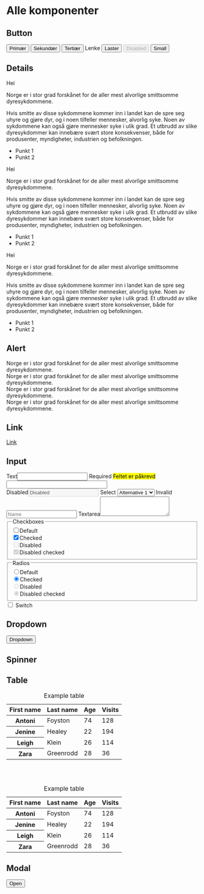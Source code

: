 # Alle komponenter

## Button

<Story layout="grid">
  <button class="button">Primær</button>
  <button class="button" data-variant="secondary">Sekundær</button>
  <button class="button" data-variant="tertiary">Tertiær</button>
  <a class="button">Lenke</a>
  <button class="button" aria-busy="true">Laster</button>
  <button class="button" disabled>Disabled</button>
  <button class="button" data-size="sm">Small</button>
</Story>

## Details
<Story layout="padded">
<u-details class="details">
  <u-summary>Hei</u-summary>
  <p>Norge er i stor grad forskånet for de aller mest alvorlige smittsomme dyresykdommene.</p>
  <p>Hvis smitte av disse sykdommene kommer inn i landet kan de spre seg uhyre og gjøre dyr, og i noen tilfeller mennesker, alvorlig syke. Noen av sykdommene kan også gjøre mennesker syke i ulik grad. Et utbrudd av slike dyresykdommer kan innebære svært store konsekvenser, både for produsenter, myndigheter, industrien og befolkningen.</p>
  <ul>
    <li>Punkt 1</li>
    <li>Punkt 2</li>
  </ul>
</u-details>
<u-details class="details">
  <u-summary>Hei</u-summary>
  <p>Norge er i stor grad forskånet for de aller mest alvorlige smittsomme dyresykdommene.</p>
  <p>Hvis smitte av disse sykdommene kommer inn i landet kan de spre seg uhyre og gjøre dyr, og i noen tilfeller mennesker, alvorlig syke. Noen av sykdommene kan også gjøre mennesker syke i ulik grad. Et utbrudd av slike dyresykdommer kan innebære svært store konsekvenser, både for produsenter, myndigheter, industrien og befolkningen.</p>
  <ul>
    <li>Punkt 1</li>
    <li>Punkt 2</li>
  </ul>
</u-details>
<u-details class="details">
  <u-summary>Hei</u-summary>
  <p>Norge er i stor grad forskånet for de aller mest alvorlige smittsomme dyresykdommene.</p>
  <p>Hvis smitte av disse sykdommene kommer inn i landet kan de spre seg uhyre og gjøre dyr, og i noen tilfeller mennesker, alvorlig syke. Noen av sykdommene kan også gjøre mennesker syke i ulik grad. Et utbrudd av slike dyresykdommer kan innebære svært store konsekvenser, både for produsenter, myndigheter, industrien og befolkningen.</p>
  <ul>
    <li>Punkt 1</li>
    <li>Punkt 2</li>
  </ul>
</u-details>
</Story>

## Alert
<Story layout="grid" aspect="4/3">
<div class="alert">
  Norge er i stor grad forskånet for de aller mest alvorlige smittsomme dyresykdommene.
</div>
<div class="alert" data-severity="success">
  Norge er i stor grad forskånet for de aller mest alvorlige smittsomme dyresykdommene.
</div>
<div class="alert" data-severity="warning">
  Norge er i stor grad forskånet for de aller mest alvorlige smittsomme dyresykdommene.
</div>
<div class="alert" data-severity="error">
  Norge er i stor grad forskånet for de aller mest alvorlige smittsomme dyresykdommene.
</div>
</Story>


## Link
<Story layout="center">
<a href="#">Link</a>
</Story>


## Input
<Story layout="padded" aspect="9 / 16">
<label>Text<input type="text" class="input" /></label>
<label>
  Required <mark>Feltet er påkrevd</mark>
  <br><input class="input" type="text" size="30" required />
</label>
<br>
<label>Disabled<input type="text" class="input" disabled value="Disabled" /></label>
<label>
  Select
  <select class="input">
    <option>Alternative 1</option>
    <option>Alternative 2</option>
    <option>Alternative 3</option>
    <option>Alternative 4</option>
  </select>
</label>
<label>Invalid
  <input type="text" class="input" placeholder="Name" aria-invalid="true" />
</label>
<label>Textarea<textarea rows="3" class="input"></textarea></label>
<fieldset class="fieldset">
  <legend>Checkboxes</legend>
  <label><input type="checkbox" class="input" />Default</label>
  <br><label><input type="checkbox" class="input" checked />Checked</label>
  <br><label><input type="checkbox" class="input" disabled />Disabled</label>
  <br><label><input type="checkbox" class="input" disabled checked />Disabled checked</label>
</fieldset>
<fieldset class="fieldset">
  <legend>Radios</legend>
  <label><input type="radio" class="input" name="radios-2" />Default</label>
  <br><label><input type="radio" class="input" name="radios-2" checked />Checked</label>
  <br><label><input type="radio" class="input" disabled />Disabled</label>
  <br><label><input type="radio" class="input" disabled checked />Disabled checked</label>
</fieldset>
<label><input type="checkbox" class="input" switch /> Switch</label>
</Story>


## Dropdown
<Story layout="padded">
<button class="button" popovertarget="my-dropdown">Dropdown</button>
<mt-floating class="dropdown" popover id="my-dropdown">
  Hei
</mt-floating>
</Story>


## Spinner
<Story layout="center">
<span class="spinner" aria-label="Laster..."></span>
</Story>


## Table
<Story layout="padded" aspect="9 / 16">
<mt-table>
  <table class="table">
    <caption>Example table</caption>
    <thead>
      <tr><th>First name</th><th>Last name</th><th data-numeric>Age</th><th data-numeric>Visits</th></tr>
    </thead>
    <tbody>
      <tr><th scope="row">Antoni</th><td>Foyston</td><td data-numeric>74</td><td data-numeric>128</td></tr>
      <tr><th scope="row">Jenine</th><td>Healey</td><td data-numeric>22</td><td data-numeric>194</td></tr>
      <tr><th scope="row">Leigh</th><td>Klein</td><td data-numeric>26</td><td data-numeric>114</td></tr>
      <tr><th scope="row">Zara</th><td>Greenrodd</td><td data-numeric>28</td><td data-numeric>36</td></tr>
    </tbody>
  </table>
</mt-table>
<br>
<br>
<mt-table>
   <table class="table" data-variant="zebra">
    <caption>Example table</caption>
    <thead>
      <tr><th>First name</th><th>Last name</th><th data-numeric>Age</th><th data-numeric>Visits</th></tr>
    </thead>
    <tbody>
      <tr><th scope="row">Antoni</th><td>Foyston</td><td data-numeric>74</td><td data-numeric>128</td></tr>
      <tr><th scope="row">Jenine</th><td>Healey</td><td data-numeric>22</td><td data-numeric>194</td></tr>
      <tr><th scope="row">Leigh</th><td>Klein</td><td data-numeric>26</td><td data-numeric>114</td></tr>
      <tr><th scope="row">Zara</th><td>Greenrodd</td><td data-numeric>28</td><td data-numeric>36</td></tr>
    </tbody>
  </table>
</mt-table>
</Story>


## Modal
<Story layout="padded">
<button class="button" onclick="document.getElementById('mt-modal').showModal()">Open</button>
<dialog class="modal" id="mt-modal">
  <form method="dialog">
    <button aria-label="Lukk"></button>
  </form>
  Modal
</dialog>
</Story>
